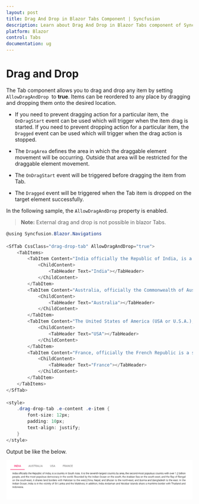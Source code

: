 ```yaml
---
layout: post
title: Drag And Drop in Blazor Tabs Component | Syncfusion 
description: Learn about Drag And Drop in Blazor Tabs component of Syncfusion, and more details.
platform: Blazor
control: Tabs
documentation: ug
---
```


# Drag and Drop

The Tab component allows you to drag and drop any item by setting `AllowDragAndDrop` &nbsp;to **true**. Items can be reordered to any place by dragging and dropping them onto the desired location.

* If you need to prevent dragging action for a particular item, the `OnDragStart` event can be used which will trigger when the item drag is started. If you need to prevent dropping action for a particular item, the `Dragged` event can be used which will trigger when the drag action is stopped.

* The `DragArea` defines the area in which the draggable element movement will be occurring. Outside that area will be restricted for the draggable element movement.

* The `OnDragStart` event will be triggered before dragging the item from Tab.

* The `Dragged` event will be triggered when the Tab item is dropped on the target element successfully.

In the following sample, the `AllowDragAndDrop` property is enabled.

> **Note:** External drag and drop is not possible in blazor Tabs.

```csharp
@using Syncfusion.Blazor.Navigations

<SfTab CssClass="drag-drop-tab" AllowDragAndDrop="true">
    <TabItems>
        <TabItem Content="India officially the Republic of India, is a country in South Asia. It is the seventh-largest country by area, the second-most populous country with over 1.2 billion people, and the most populous democracy in the world. Bounded by the Indian Ocean on the south, the Arabian Sea on the south-west, and the Bay of Bengal on the south-east, it shares land borders with Pakistan to the west;China, Nepal, and Bhutan to the north-east; and Burma and Bangladesh to the east. In the Indian Ocean, India is in the vicinity of Sri Lanka and the Maldives; in addition, India Andaman and Nicobar Islands share a maritime border with Thailand and Indonesia.">
            <ChildContent>
                <TabHeader Text="India"></TabHeader>
            </ChildContent>
        </TabItem>
        <TabItem Content="Australia, officially the Commonwealth of Australia, is a country comprising the mainland of the Australian continent, the island of Tasmania and numerous smaller islands. It is the world sixth-largest country by total area. Neighboring countries include Indonesia, East Timor and Papua New Guinea to the north; the Solomon Islands, Vanuatu and New Caledonia to the north-east; and New Zealand to the south-east.">
            <ChildContent>
                <TabHeader Text="Australia"></TabHeader>
            </ChildContent>
        </TabItem>
        <TabItem Content="The United States of America (USA or U.S.A.), commonly called the United States (US or U.S.) and America, is a federal republic consisting of fifty states and a federal district. The 48 contiguous states and the federal district of Washington, D.C. are in central North America between Canada and Mexico. The state of Alaska is west of Canada and east of Russia across the Bering Strait, and the state of Hawaii is in the mid-North Pacific. The country also has five populated and nine unpopulated territories in the Pacific and the Caribbean.">
            <ChildContent>
                <TabHeader Text="USA"></TabHeader>
            </ChildContent>
        </TabItem>
        <TabItem Content="France, officially the French Republic is a sovereign state comprising territory in western Europe and several overseas regions and territories. The European part of France, called Metropolitan France, extends from the Mediterranean Sea to the English Channel and the North Sea, and from the Rhine to the Atlantic Ocean; France covers 640,679 square kilo metres and as of August 2015 has a population of 67 million, counting all the overseas departments and territories.">
            <ChildContent>
                <TabHeader Text="France"></TabHeader>
            </ChildContent>
        </TabItem>
    </TabItems>
</SfTab>

<style>
    .drag-drop-tab .e-content .e-item {
        font-size: 12px;
        padding: 10px;
        text-align: justify;
    }
</style>

 ```

Output be like the below.

![Tab drag and drop items](./images/dragdrop.gif)